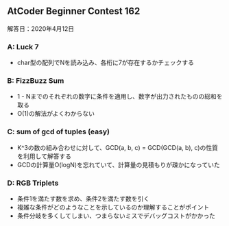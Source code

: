 ## AtCoder Beginner Contest 162

解答日：2020年4月12日

### A: Luck 7
* char型の配列でNを読み込み、各桁に7が存在するかチェックする

### B: FizzBuzz Sum
* 1 - Nまでのそれぞれの数字に条件を適用し、数字が出力されたものの総和を取る
* O(1)の解法がよくわからない

### C: sum of gcd of tuples (easy)
* K^3の数の組み合わせに対して、GCD(a, b, c) = GCD(GCD(a, b), c)の性質を利用して解答する
* GCDの計算量O(logN)を忘れていて、計算量の見積もりが疎かになっていた

### D: RGB Triplets
* 条件1を満たす数を求め、条件2を満たす数を引く
* 複雑な条件がどのようなことを示しているのか理解することがポイント
* 条件分岐を多くしてしまい、つまらないミスでデバッグコストがかかった
